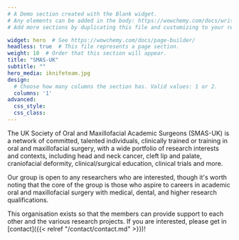 ```yaml
---
# A Demo section created with the Blank widget.
# Any elements can be added in the body: https://wowchemy.com/docs/writing-markdown-latex/
# Add more sections by duplicating this file and customizing to your requirements.

widget: hero  # See https://wowchemy.com/docs/page-builder/
headless: true  # This file represents a page section.
weight: 10  # Order that this section will appear.
title: "SMAS-UK"
subtitle: ""
hero_media: iknifeteam.jpg
design:
  # Choose how many columns the section has. Valid values: 1 or 2.
  columns: '1'
advanced:
  css_style:
  css_class:
---
```


The UK Society of Oral and Maxillofacial Academic Surgeons (SMAS-UK) is a network of committed, talented individuals, clinically trained or training in oral and maxillofacial surgery, with a wide portfolio of research interests and contexts, including head and neck cancer, cleft lip and palate, craniofacial deformity, clinical/surgical education, clinical trials and more. 

Our group is open to any researchers who are interested, though it's worth noting that the core of the group is those who aspire to careers in academic oral and maxillofacial surgery with medical, dental, and higher research qualifications.

This organisation exists so that the members can provide support to each other and the various research projects. If you are interested, please get in [contact]({{< relref "/contact/contact.md" >}})!
